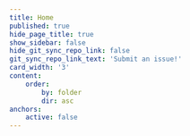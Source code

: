 ```yaml
---
title: Home
published: true
hide_page_title: true
show_sidebar: false
hide_git_sync_repo_link: false
git_sync_repo_link_text: 'Submit an issue!'
card_width: '3'
content:
    order:
        by: folder
        dir: asc
anchors:
    active: false
---
```


